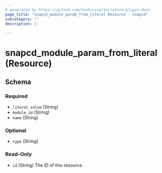 ```yaml
---
# generated by https://github.com/hashicorp/terraform-plugin-docs
page_title: "snapcd_module_param_from_literal Resource - snapcd"
subcategory: ""
description: |-
  
---
```


# snapcd_module_param_from_literal (Resource)





<!-- schema generated by tfplugindocs -->
## Schema

### Required

- `literal_value` (String)
- `module_id` (String)
- `name` (String)

### Optional

- `type` (String)

### Read-Only

- `id` (String) The ID of this resource.
